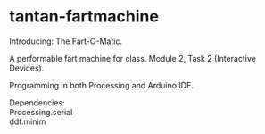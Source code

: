 # tantan-fartmachine

Introducing: The Fart-O-Matic.

A performable fart machine for class. Module 2, Task 2 (Interactive Devices).

Programming in both Processing and Arduino IDE.  
  
Dependencies:  
Processing.serial  
ddf.minim

